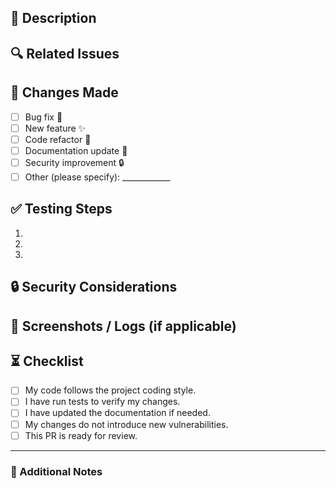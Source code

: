 ## 📝 Description
<!-- Describe your changes in detail. Explain the problem and how your PR fixes it. -->

## 🔍 Related Issues
<!-- Link any relevant issues (e.g., "Closes #123") -->

## 🚀 Changes Made
- [ ] Bug fix 🐛
- [ ] New feature ✨
- [ ] Code refactor 🔧
- [ ] Documentation update 📖
- [ ] Security improvement 🔒
- [ ] Other (please specify): ____________

## ✅ Testing Steps
<!-- Provide instructions for testing your changes. Include commands, expected behavior, and test cases if applicable. -->
1. 
2. 
3. 

## 🔒 Security Considerations
<!-- Any security implications? Dependencies updated? New permissions required? -->

## 📸 Screenshots / Logs (if applicable)
<!-- Add screenshots or logs if they help understand the change. -->

## ⏳ Checklist
- [ ] My code follows the project coding style.
- [ ] I have run tests to verify my changes.
- [ ] I have updated the documentation if needed.
- [ ] My changes do not introduce new vulnerabilities.
- [ ] This PR is ready for review.

---

### 🚀 Additional Notes
<!-- Anything else reviewers should know? -->
